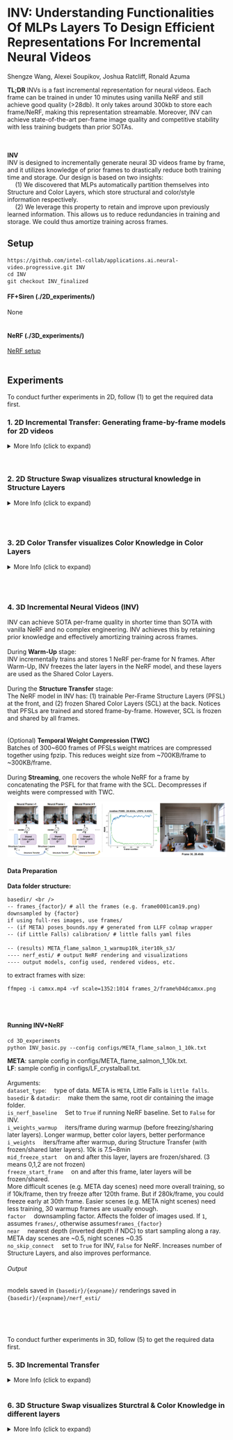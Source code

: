 # INV: Understanding Functionalities Of MLPs Layers To Design Efficient Representations For Incremental Neural Videos
Shengze Wang, Alexei Soupikov, Joshua Ratcliff, Ronald Azuma


**TL;DR** INVs is a fast incremental representation for neural videos. Each frame can be trained in under 10 minutes 
using vanilla NeRF and still achieve good quality (>28db). It only takes around 300kb to store each frame/NeRF, making 
this representation streamable. Moreover, INV can achieve state-of-the-art per-frame image quality and competitive 
stability with less training budgets than prior SOTAs.<br />
<br />
<br />

**INV**<br />
INV is designed to incrementally generate neural 3D videos frame by frame, and it utilizes knowledge of prior frames to
drastically reduce both training time and storage. Our design is based on two insights:<br />
&emsp; (1) We discovered that MLPs automatically partition themselves into Structure and Color Layers, which store
structural and color/style information respectively. <br />
&emsp; (2) We leverage this property to retain and improve upon previously learned information. This allows us to reduce 
redundancies in training and storage. We could thus amortize training across frames.


## Setup
```
https://github.com/intel-collab/applications.ai.neural-video.progressive.git INV
cd INV
git checkout INV_finalized
```

#### FF+Siren (./2D_experiments/)
None<br />
<br />

#### NeRF (./3D_experiments/)
[NeRF setup](./nerf-pytorch/README.md)<br />
<br />

## Experiments
To conduct further experiments in 2D, follow (1) to get the required data first.
### 1. 2D Incremental Transfer: Generating frame-by-frame models for 2D videos 
[//]: # (Makes training faster and better PSNR)
[//]: # (<img src="images/2D_IT.png" scale="0.5"/><br />)
[//]: # (<br />)
<details>
  <summary> More Info (click to expand) </summary>
Incremental Transfer encodes a video by training one MLP per frame. It uses the MLP from a previous frame as the 
initialization for the later frame. By analyzing the changes in each layer, we found that changes in earlier layers 
induce structural changes, and changes in later layers induce color/style changes.

First, run Incremental Transfer training by calling:
```commandline
python 2D_experiments\neural_video.py
```
runs according to settings in `2D_experiments\const.py`. Most important args are:<br />
`is_vid`:&emsp; indicates whether this is a video file or a sequence of images.<br />
`vid_path`:&emsp; either a folder that contains `frames/` folder or a video file. Result stored in the parent folder of the 
video for `frames/` folder<br />
`per_frame_train_iters`:&emsp; number of itertions for each frame<br />
`start_frame`:&emsp; the starting frame<br />
`img_downsample`:&emsp; the downsampling factor. To accelerate training, use a larger (e.g. 4 or 8) factor, but make sure frame 
size is divisible by this numer. <br />
`no_siren_only_mlp`:&emsp; don't use SIREN, use basic MLP. Default `True`. If fails with `False`, should work with minimum code 
change, haven't tested for a while.<br />
`use_nerf_pe`:&emsp; use NeRF positional encoding (i.e. sin & cos for xyz separately). Default `True`. If `False`, will use 
Fourier Features where xyz encoded together via sin & cos and random frequencies. Similarly, haven't tested for a while.  

<br />

#### Results
`vid_path/imgs_incremental`:&emsp; renderings from INV<br />
`vid_path/models_incremental`:&emsp; models for each frame. Note that the entire models are stored, although only the 
structure layers (1st layer by default) are different.<br />

</details>
<br />
<br />

### 2. 2D Structure Swap visualizes structural knowledge in Structure Layers
<details>
  <summary> More Info (click to expand) </summary>

***Structure Swap:*** structure layers could be directly plugged into a pretrained color layer
from a different frame without any training.<br />
<br />
<br />

***Current Observations:***
1. Positional Encodings are needed to activate structure and color 
layers.
   1. SIREN layers are not required, but accelerates training.
   2. NeRF P.E. and Fourier Features activate Structure Layers.<br /> 
   Note: They have different artifacts (e.g. NeRF P.E. 
is horizontal/vertical stripes, but FF show blobs). This is likely because FFs encode xyz's together

<img src="images/Structure_Swap.png" scale="0.5"/><br />
<br />

To run Structure Swap experiments:
```commandline
python 2D_experiments\swap_1st_layer.py
```
Uses the per-frame models stored in `vid_path/models_incremental` to swap.<br />
Also uses the same configs (i.e. `2D_experiments\const.py`) as before, except that it uses: <br />
`do_color_scheme_transfer`:&emsp; Variable in the `swap_1st_layer.py` script. Should be `False`. Used later in `2D Color Transfer` Section.<br />
`base_frame`:&emsp; Variable in the `swap_1st_layer.py` script. The base model/frame. <br />
The script keeps later layers of the `base_frame` fixed, and swaps the Structure Layer (1st layer) from later frames 
into this base frame.<br />
`vid_path/imgs_swap_1st_raw`:&emsp; Resulting rendering of these swaps. Notice that the further in time from the base 
frame, the worse the result would be. Such degradation is more prominent in 2D than in 3D.<br /> 
`vid_path/imgs_swap_1st_refined`:&emsp; After swapping, the new structure layer are also optimized and stored in this 
folder. The resulting renderings after optimization usually have high quality.


</details>
<br />
<br />
<br />

### 3. 2D Color Transfer visualizes Color Knowledge in Color Layers
<details>
  <summary> More Info (click to expand) </summary>

***Color Transfer:*** Mixing color and structure knowledge from different images
<img src="images/Color_Xfer.png" scale="0.5"/><br />
```commandline
python 2D_experiments\color_scheme_transfer.py
```
<br />

Arguments:<br />
`base_folder`:&emsp; folder containing the two images.<br />
`structure_fn`:&emsp; which image to use as structure information. <br />
`color_fn`:&emsp; which image to use as color information. <br />
###### Output  
`{base_folder}/imgs_color_transfer_{iter}.png`: results after finetuning Structure Layers for `iter` iterations on the 
image `structure_fn`.
</details>
<br />
<br />
<br />


### 4. 3D Incremental Neural Videos (INV)
INV can achieve SOTA per-frame quality in shorter time than SOTA with vanilla NeRF and no complex engineering. 
INV achieves this by retaining prior knowledge and effectively amortizing training across frames. <br /> 
<br />
During **Warm-Up** stage: <br />
INV incrementally trains and stores 1 NeRF per-frame for N frames. After Warm-Up, INV freezes the later layers in the 
NeRF model, and these layers are used as the Shared Color Layers.  <br />
<br />
During the **Structure Transfer** stage:<br />
The NeRF model in INV has: (1) trainable Per-Frame Structure Layers (PFSL) at the front, and (2) frozen Shared Color 
Layers (SCL) at the back. Notices that PFSLs are trained and stored frame-by-frame. However, SCL is frozen and shared by all frames.<br />   
<br />
(Optional) **Temporal Weight Compression (TWC)**<br />
Batches of 300~600 frames of PFSLs weight matrices are compressed together using fpzip. This reduces weight size from 
~700KB/frame to ~300KB/frame.   
<br />
During **Streaming**, one recovers the whole NeRF for a frame by concatenating the PSFL for that frame with the SCL. 
Decompresses if weights were compressed with TWC. 


<img src="images/3D_INV.png" scale="0.5"/>


#### Data Preparation
**Data folder structure:**<br />
```
basedir/ <br />
-- frames_{factor}/ # all the frames (e.g. frame0001cam19.png) downsampled by {factor}
if using full-res images, use frames/
-- (if META) poses_bounds.npy # generated from LLFF colmap wrapper
-- (if Little Falls) calibration/ # little falls yaml files

-- (results) META_flame_salmon_1_warmup10k_iter10k_s3/
---- nerf_esti/ # output NeRF rendering and visualizations
---- output models, config used, rendered videos, etc.
```
to extract frames with size:
```
ffmpeg -i camxx.mp4 -vf scale=1352:1014 frames_2/frame%04dcamxx.png
```
<br />
<br />

#### Running INV+NeRF

```commandline
cd 3D_experiments
python INV_basic.py --config configs/META_flame_salmon_1_10k.txt
```
**META**: sample config in configs/META_flame_salmon_1_10k.txt. <br />
**LF**: sample config in configs/LF_crystalball.txt. <br />
<br />
Arguments:<br />
`dataset_type`:&emsp; type of data. META is `META`, Little Falls is `little falls`. <br />
`basedir` & `datadir`:&emsp; make them the same, root dir containing the image folder. <br />
`is_nerf_baseline`&emsp; Set to `True` if running NeRF baseline. Set to `False` for INV.<br />
`i_weights_warmup`&emsp; iters/frame during warmup (before freezing/sharing later layers). Longer warmup, better color layers, 
better performance <br />
`i_weights`&emsp; iters/frame after warmup, during Structure Transfer (with frozen/shared later layers). 10k is 7.5~8min<br />
`mid_freeze_start`&emsp; on and after this layer, layers are frozen/shared. (3 means 0,1,2 are not frozen)<br />
`freeze_start_frame`&emsp; on and after this frame, later layers will be frozen/shared. <br />
More difficult scenes (e.g. META day scenes) need more overall training, so if 10k/frame, then try freeze after 120th frame. 
But if 280k/frame, you could freeze early at 30th frame. Easier scenes (e.g. META night scenes) need less training, 
30 warmup frames are usually enough. <br />
`factor`&emsp; downsampling factor. Affects the folder of images used. If `1`, assumes `frames/`, otherwise assumes`frames_{factor}` <br />
`near`&emsp; nearest depth (inverted depth if NDC) to start sampling along a ray. META day scenes are ~0.5, 
night scenes ~0.35 <br />
`no_skip_connect`&emsp; set to `True` for INV, `False` for NeRF. Increases number of Structure Layers, and also improves performance. <br />

###### Output  
models saved in `{basedir}/{expname}/`
renderings saved in `{basedir}/{expname}/nerf_esti/`

<br /> 
<br /> 
<br />

To conduct further experiments in 3D, follow (5) to get the required data first.
### 5. 3D Incremental Transfer

<details>
  <summary> More Info (click to expand) </summary> 

run by calling: 
```commandline
cd 3D_experiments
python INV_basic.py --config configs/META_flame_salmon_1_10k.txt
```
Don't freeze any layer (i.e set `mid_freeze_start` to a large number like 1000).

###### Output  
models saved in `{basedir}/{expname}` <br />
renderings saved in `{basedir}/{expname}/nerf_esti/` <br />
e.g. `D:\data\cut_roasted_beef\META_flame_salmon_1_warmup10k_iter10k_s3_freeze120_test\nerf_esti` <br />

</details>
<br />

### 6. 3D Structure Swap visualizes Sturctral & Color Knowledge in different layers 
<details>
  <summary> More Info (click to expand) </summary> 
Similar to 2D Structure Swap, the script shows results of replacing `base_frame`'s Structure Layers with those of other 
frames. This "swap" causes structural/content changes in the resulting renderings. This process assumes pretrained 
models for both the `base_frame` and the later frames.

***NOTE:*** Best when the model has converged to a good performance. Otherwise, there could be too many artifacts to 
see meaningful visualization. E.g. frame 30.<br />
```commandline
cd 3D_experiments
python nerf_motion_layer.py --config configs/LF_crystalball.txt
```
<br />

Arguments:<br />
`base_frame`:&emsp; The frame whose Structure Layers will be swapped out for Structure Layers from later frames.<br />
`first_frame_to_process`:&emsp; First frame whose Structure Layers will be swapped into `base_frame`.<br />
`DO_SWAP_LAYERS`:&emsp; Leave `True` for the experiment to perform the swap. <br />
`swap_n_layer` first `n` layers to swap. Notice that NeRF has two heads. Color head is indexed 8-10 here. Density head 
is 11 and handled by `DO_SWAP_ALPHA`.<br /> 
`DO_SWAP_ALPHA` if `True`, swaps the alpha/sigma/density head.<br />

###### Output  
renderings saved in `{basedir}/{expname}/swap`
<br />

E.g.: `cam00_frame0004_e0005_raw_swap_0-0_26.269928.png` means camera 00, swapping 0th to 0th layers of frame 5 
(i.e. 1st layer only) into frame 4, resulting rendering gets 26.269928 dB PSNR on frame 5.`raw_swap` means no refinement after swap. 

</details>

<br /> 
<br /> 
<br />


